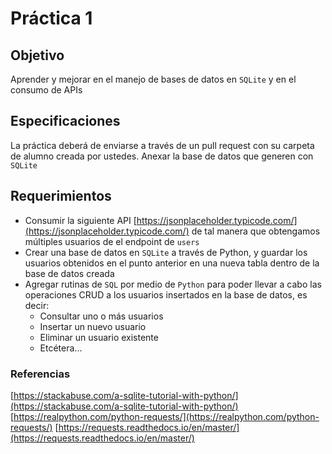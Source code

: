 # Práctica 1

## Objetivo

Aprender y mejorar en el manejo de bases de datos en `SQLite` y en el consumo de APIs

## Especificaciones

La práctica deberá de enviarse a través de un pull request con su carpeta de alumno creada por ustedes. Anexar la base de datos que generen con `SQLite`

## Requerimientos

* Consumir la siguiente API [https://jsonplaceholder.typicode.com/](https://jsonplaceholder.typicode.com/) de tal manera que obtengamos múltiples usuarios de el endpoint de `users`
* Crear una base de datos en `SQLite` a través de Python, y guardar los usuarios obtenidos en el punto anterior en una nueva tabla dentro de la base de datos creada
* Agregar rutinas de `SQL` por medio de `Python` para poder llevar a cabo las operaciones CRUD a los usuarios insertados en la base de datos, es decir:
  * Consultar uno o más usuarios
  * Insertar un nuevo usuario
  * Eliminar un usuario existente
  * Etcétera...

### Referencias

[https://stackabuse.com/a-sqlite-tutorial-with-python/](https://stackabuse.com/a-sqlite-tutorial-with-python/)
[https://realpython.com/python-requests/](https://realpython.com/python-requests/)
[https://requests.readthedocs.io/en/master/](https://requests.readthedocs.io/en/master/)
